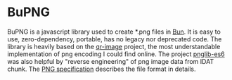 # BuPNG

BuPNG is a javascript library used to create *.png files in [Bun](https://github.com/oven-sh/bun). It is easy to use, zero-dependency, portable, has no legacy nor deprecated code.
The library is heavily based on the [qr-image](https://github.com/alexeyten/qr-image) project, the most understandable implementation of png encoding I could find online. The project [pnglib-es6](https://github.com/IjzerenHein/pnglib-es6) was also helpful by "reverse engineering" of png image data from IDAT chunk.
The [PNG specification](http://www.libpng.org/pub/png/spec/1.2/PNG-Contents.html) describes the file format in details.
